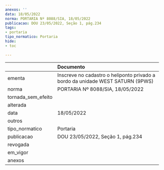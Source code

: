 ```yaml
---
anexos: ''
data: 18/05/2022
norma: PORTARIA Nº 8088/SIA, 18/05/2022
publicacao: DOU 23/05/2022, Seção 1, pág.234
tags:
- portaria
tipo_normatico: Portaria
hide: 
- toc 
 
---
```


|                    | Documento                                                                      |
|:-------------------|:-------------------------------------------------------------------------------|
| ementa             | Inscreve no cadastro o heliponto privado a bordo da unidade WEST SATURN (9PWS) |
| norma              | PORTARIA Nº 8088/SIA, 18/05/2022                                               |
| tornada_sem_efeito |                                                                                |
| alterada           |                                                                                |
| data               | 18/05/2022                                                                     |
| outros             |                                                                                |
| tipo_normatico     | Portaria                                                                       |
| publicacao         | DOU 23/05/2022, Seção 1, pág.234                                               |
| revogada           |                                                                                |
| em_vigor           |                                                                                |
| anexos             |                                                                                |
